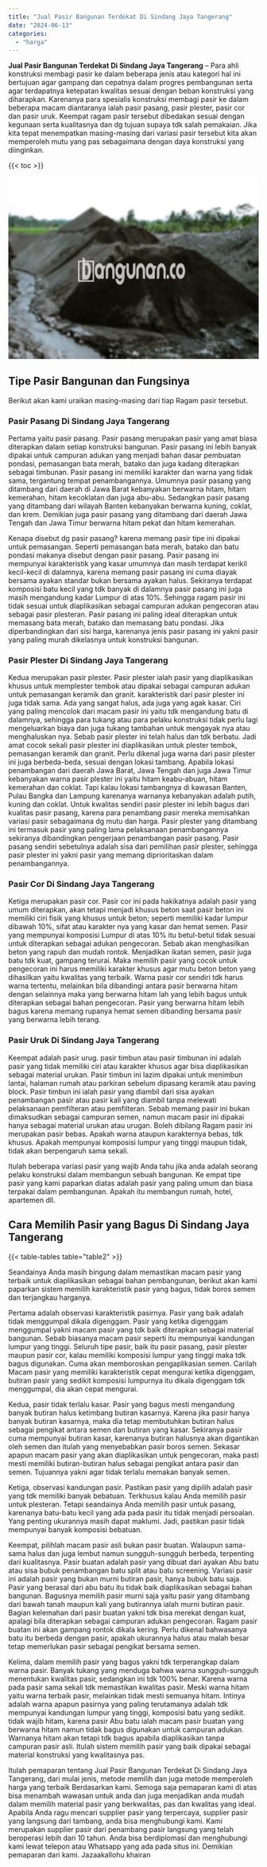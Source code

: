 ```yaml
---
title: "Jual Pasir Bangunan Terdekat Di Sindang Jaya Tangerang"
date: "2024-06-13"
categories: 
  - "harga"
---
```


**Jual Pasir Bangunan Terdekat Di Sindang Jaya Tangerang** – Para ahli konstruksi membagi pasir ke dalam beberapa jenis atau kategori hal ini bertujuan agar gampang dan cepatnya dalam progres pembangunan serta agar terdapatnya ketepatan kwalitas sesuai dengan beban konstruksi yang diharapkan. Karenanya para spesialis konstruksi membagi pasir ke dalam beberapa macam diantaranya ialah pasir pasang, pasir plester, pasir cor dan pasir uruk. Keempat ragam pasir tersebut dibedakan sesuai dengan kegunaan serta kualitasnya dan dg tujuan supaya tdk salah pemakaian. Jika kita tepat menempatkan masing-masing dari variasi pasir tersebut kita akan memperoleh mutu yang pas sebagaimana dengan daya konstruksi yang diinginkan.

{{< toc >}}

![Jual Pasir Bangunan Terdekat Di Sindang Jaya Tangerang](/images/jual-pasir-bangunan-67.png)

## Tipe Pasir Bangunan dan Fungsinya

Berikut akan kami uraikan masing-masing dari tiap Ragam pasir tersebut.

### Pasir Pasang Di Sindang Jaya Tangerang

Pertama yaitu pasir pasang. Pasir pasang merupakan pasir yang amat biasa diterapkan dalam setiap konstruksi bangunan. Pasir pasang ini lebih banyak dipakai untuk campuran adukan yang menjadi bahan dasar pembuatan pondasi, pemasangan bata merah, batako dan juga kadang diterapkan sebagai timbunan. Pasir pasang ini memiliki karakter dan warna yang tidak sama, tergantung tempat penambangannya. Umumnya pasir pasang yang ditambang dari daerah di Jawa Barat kebanyakan berwarna hitam, hitam kemerahan, hitam kecoklatan dan juga abu-abu. Sedangkan pasir pasang yang ditambang dari wilayah Banten kebanyakan berwarna kuning, coklat, dan krem. Demikian juga pasir pasang yang ditambang dari daerah Jawa Tengah dan Jawa Timur berwarna hitam pekat dan hitam kemerahan.

Kenapa disebut dg pasir pasang? karena memang pasir tipe ini dipakai untuk pemasangan. Seperti pemasangan bata merah, batako dan batu pondasi makanya disebut dengan pasir pasang. Pasir pasang ini mempunyai karakteristik yang kasar umumnya dan masih terdapat kerikil kecil-kecil di dalamnya, karena memang pasir pasang ini cuma diayak bersama ayakan standar bukan bersama ayakan halus. Sekiranya terdapat komposisi batu kecil yang tdk banyak di dalamnya pasir pasang ini juga masih mengandung kadar Lumpur di atas 10%. Sehingga ragam pasir ini tidak sesuai untuk diaplikasikan sebagai campuran adukan pengecoran atau sebagai pasir plesteran. Pasir pasang ini paling ideal diterapkan untuk memasang bata merah, batako dan memasang batu pondasi. Jika diperbandingkan dari sisi harga, karenanya jenis pasir pasang ini yakni pasir yang paling murah dikelasnya untuk konstruksi bangunan.

### Pasir Plester Di Sindang Jaya Tangerang

Kedua merupakan pasir plester. Pasir plester ialah pasir yang diaplikasikan khusus untuk memplester tembok atau dipakai sebagai campuran adukan untuk pemasangan keramik dan granit. karakteristik dari pasir plester ini juga tidak sama. Ada yang sangat halus, ada juga yang agak kasar. Ciri yang paling mencolok dari macam pasir ini yaitu tdk mengandung batu di dalamnya, sehingga para tukang atau para pelaku konstruksi tidak perlu lagi mengeluarkan biaya dan juga tukang tambahan untuk mengayak nya atau menghaluskan nya. Sebab pasir plester ini telah halus dan tdk berbatu. Jadi amat cocok sekali pasir plester ini diaplikasikan untuk plester tembok, pemasangan keramik dan granit. Perlu dikenal juga warna dari pasir plester ini juga berbeda-beda, sesuai dengan lokasi tambang. Apabila lokasi penambangan dari daerah Jawa Barat, Jawa Tengah dan juga Jawa Timur kebanyakan warna pasir plester ini yaitu hitam keabu-abuan, hitam kemerahan dan coklat. Tapi kalau lokasi tambangnya di kawasan Banten, Pulau Bangka dan Lampung karenanya warnanya kebanyakan adalah putih, kuning dan coklat. Untuk kwalitas sendiri pasir plester ini lebih bagus dari kualitas pasir pasang, karena para penambang pasir mereka memisahkan variasi pasir sebagaimana dg mutu dan harga. Pasir plester yang ditambang ini termasuk pasir yang paling lama pelaksanaan penambangannya sekiranya dibandingkan pengerjaan penambangan pasir pasang. Pasir pasang sendiri sebetulnya adalah sisa dari pemilihan pasir plester, sehingga pasir plester ini yakni pasir yang memang diprioritaskan dalam penambangannya.

### Pasir Cor Di Sindang Jaya Tangerang

Ketiga merupakan pasir cor. Pasir cor ini pada hakikatnya adalah pasir yang umum diterapkan, akan tetapi menjadi khusus beton saat pasir beton ini memiliki ciri fisik yang khusus untuk beton; seperti memiliki kadar lumpur dibawah 10%, sifat atau karakter nya yang kasar dan hemat semen. Pasir yang mempunyai komposisi Lumpur di atas 10% itu betul-betul tidak sesuai untuk diterapkan sebagai adukan pengecoran. Sebab akan menghasilkan beton yang rapuh dan mudah rontok. Menjadikan ikatan semen, pasir juga batu tdk kuat, gampang terurai. Maka memilih pasir yang cocok untuk pengecoran ini harus memiliki karakter khusus agar mutu beton beton yang dihasilkan yaitu kwalitas yang terbaik. Warna pasir cor sendiri tdk harus warna tertentu, melainkan bila dibandingi antara pasir berwarna hitam dengan selainnya maka yang berwarna hitam lah yang lebih bagus untuk diterapkan sebagai bahan pengecoran. Pasir yang berwarna hitam lebih bagus karena memang rupanya hemat semen dibanding bersama pasir yang berwarna lebih terang.

### Pasir Uruk Di Sindang Jaya Tangerang

Keempat adalah pasir urug. pasir timbun atau pasir timbunan ini adalah pasir yang tidak memiliki ciri atau karakter khusus agar bisa diaplikasikan sebagai material urukan. Pasir timbun ini lazim dipakai untuk menimbun lantai, halaman rumah atau parkiran sebelum dipasang keramik atau paving block. Pasir timbun ini ialah pasir yang diambil dari sisa ayakan penambangan pasir atau pasir kali yang diambil tanpa melewati pelaksanaan pemfilteran atau pemfilteran. Sebab memang pasir ini bukan dimaksudkan sebagai campuran semen, namun macam pasir ini dipakai hanya sebagai material urukan atau urugan. Boleh dibilang Ragam pasir ini merupakan pasir bebas. Apakah warna ataupun karakternya bebas, tdk khusus. Apakah mempunyai komposisi lumpur yang tinggi maupun tidak, tidak akan berpengaruh sama sekali.

Itulah beberapa variasi pasir yang wajib Anda tahu jika anda adalah seorang pelaku konstruksi dalam membangun sebuah bangunan. Ke empat tipe pasir yang kami paparkan diatas adalah pasir yang paling umum dan biasa terpakai dalam pembangunan. Apakah itu membangun rumah, hotel, apartemen dll.

## Cara Memilih Pasir yang Bagus Di Sindang Jaya Tangerang

{{< table-tables table="table2" >}}

Seandainya Anda masih bingung dalam memastikan macam pasir yang terbaik untuk diaplikasikan sebagai bahan pembangunan, berikut akan kami paparkan sistem memilih karakteristik pasir yang bagus, tidak boros semen dan terjangkau harganya.

Pertama adalah observasi karakteristik pasirnya. Pasir yang baik adalah tidak menggumpal dikala digenggam. Pasir yang ketika digenggam menggumpal yakni macam pasir yang tdk baik diterapkan sebagai material bangunan. Sebab biasanya macam pasir seperti itu mempunyai kandungan lumpur yang tinggi. Seluruh tipe pasir, baik itu pasir pasang, pasir plester maupun pasir cor, kalau memiliki komposisi lumpur yang tinggi maka tdk bagus digunakan. Cuma akan memboroskan pengaplikasian semen. Carilah Macam pasir yang memiliki karakteristik cepat mengurai ketika digenggam, butiran pasir yang sedikit komposisi lumpurnya itu dikala digenggam tdk menggumpal, dia akan cepat mengurai.

Kedua, pasir tidak terlalu kasar. Pasir yang bagus mesti mengandung banyak butiran halus ketimbang butiran kasarnya. Karena jika pasir hanya banyak butiran kasarnya, maka dia tetap membutuhkan butiran halus sebagai pengikat antara semen dan butiran yang kasar. Sekiranya pasir cuma mempunyai butiran kasar, karenanya butiran halusnya akan digantikan oleh semen dan itulah yang menyebabkan pasir boros semen. Sekasar apapun macam pasir yang akan diaplikasikan untuk pengecoran, maka pasti mesti memiliki butiran-butiran halus sebagai pengikat antara pasir dan semen. Tujuannya yakni agar tidak terlalu memakan banyak semen.

Ketiga, observasi kandungan pasir. Pastikan pasir yang dipilih adalah pasir yang tdk memiliki banyak bebatuan. Terkhusus kalau Anda memilih pasir untuk plesteran. Tetapi seandainya Anda memilih pasir untuk pasang, karenanya batu-batu kecil yang ada pada pasir itu tidak menjadi persoalan. Yang penting ukurannya masih dapat maklumi. Jadi, pastikan pasir tidak mempunyai banyak komposisi bebatuan.

Keempat, pilihlah macam pasir asli bukan pasir buatan. Walaupun sama-sama halus dan juga lembut namun sungguh-sungguh berbeda, terpenting dari kualitasnya. Pasir buatan adalah pasir yang dibuat dari ayakan Abu batu atau sisa bubuk penambangan batu split atau batu screening. Variasi pasir ini adalah pasir yang bukan murni butiran pasir, hanya bubuk batu saja. Pasir yang berasal dari abu batu itu tidak baik diaplikasikan sebagai bahan bangunan. Bagusnya memilih pasir murni saja yaitu pasir yang ditambang dari bawah tanah maupun kali yang butirannya ialah murni butiran pasir. Bagian kelemahan dari pasir buatan yakni tdk bisa merekat dengan kuat, apalagi bila diterapkan sebagai campuran adukan pengecoran. Ragam pasir buatan ini akan gampang rontok dikala kering. Perlu dikenal bahwasanya batu itu berbeda dengan pasir, apakah ukurannya halus atau malah besar tetap memerlukan pasir sebagai pengikat bersama semen.

Kelima, dalam memilih pasir yang bagus yakni tdk terperangkap dalam warna pasir. Banyak tukang yang menduga bahwa warna sungguh-sungguh menentukan kwalitas pasir, sedangkan ini tdk 100% benar. Karena warna pada pasir sama sekali tdk memastikan kwalitas pasir. Meski warna hitam yaitu warna terbaik pasir, melainkan tidak mesti semuanya hitam. Intinya adalah warna apapun pasirnya yang paling terutamanya adalah tdk mempunyai kandungan lumpur yang tinggi, komposisi batu yang sedikit. tidak wajib hitam, karena pasir Abu batu ialah macam pasir buatan yang berwarna hitam namun tidak bagus digunakan untuk campuran adukan. Warnanya hitam akan tetapi tdk bagus apabila diaplikasikan tanpa campuran pasir asli. Itulah sistem memilih pasir yang baik dipakai sebagai material konstruksi yang kwalitasnya pas.

Itulah pemaparan tentang Jual Pasir Bangunan Terdekat Di Sindang Jaya Tangerang, dari mulai jenis, metode memilih dan juga metode memperoleh harga yang terbaik Berdasarkan kami. Semoga saja pemaparan kami di atas bisa menambah wawasan untuk anda dan juga menjadikan anda mudah dalam memilih material pasir yang berkwalitas, pas dan kwalitas yang ideal. Apabila Anda ragu mencari supplier pasir yang terpercaya, supplier pasir yang langsung dari tambang, anda bisa menghubungi kami. Kami merupakan supplier pasir dari penambang pasir langsung yang telah beroperasi lebih dari 10 tahun. Anda bisa berdiplomasi dan menghubungi kami lewat telepon atau Whatsapp yang ada pada situs ini. Demikian pemaparan dari kami. Jazaakallohu khairan
